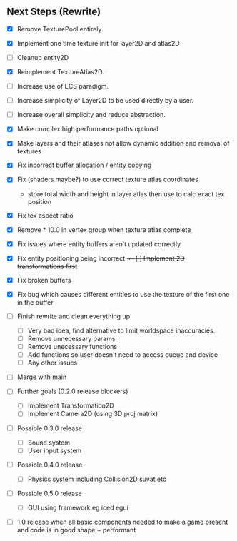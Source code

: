 ## Next Steps (Rewrite)
- [x] Remove TexturePool entirely.
- [x] Implement one time texture init for layer2D and atlas2D
- [ ] Cleanup entity2D
- [x] Reimplement TextureAtlas2D.
- [ ] Increase use of ECS paradigm.
- [ ] Increase simplicity of Layer2D to be used directly by a user.
- [ ] Increase overall simplicity and reduce abstraction.
- [x] Make complex high performance paths optional
- [x] Make layers and their atlases not allow dynamic addition and removal of textures
- [x] Fix incorrect buffer allocation / entity copying
- [x] Fix (shaders maybe?) to use correct texture atlas coordinates
  - store total width and height in layer atlas then use to calc exact tex position
- [x] Fix tex aspect ratio
- [x] Remove * 10.0 in vertex group when texture atlas complete
- [x] Fix issues where entity buffers aren't updated correctly
- [x] Fix entity positioning being incorrect
~~¬- [ ] Implement 2D transformations first~~
- [x] Fix broken buffers
- [x] Fix bug which causes different entities to use the texture of the first one in the buffer
- [ ] Finish rewrite and clean everything up
  - [ ] Very bad idea, find alternative to limit worldspace inaccuracies.
  - [ ] Remove unnecessary params
  - [ ] Remove unecessary functions
  - [ ] Add functions so user doesn't need to access queue and device
  - [ ] Any other issues
- [ ] Merge with main

- [ ] Further goals (0.2.0 release blockers)
  - [ ] Implement Transformation2D
  - [ ] Implement Camera2D (using 3D proj matrix)

- [ ] Possible 0.3.0 release
  - [ ] Sound system
  - [ ] User input system

- [ ] Possible 0.4.0 release
  - [ ] Physics system including Collision2D suvat etc

- [ ] Possible 0.5.0 release
  - [ ] GUI using framework eg iced egui

- [ ] 1.0 release when all basic components needed to make a game present and code is in good shape + performant
